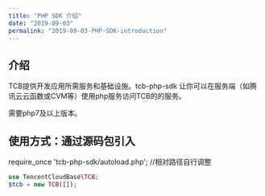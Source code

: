 ```yaml
---
title: "PHP SDK 介绍"
date: "2019-09-03"
permalink: "2019-09-03-PHP-SDK-introduction"
---
```


## 介绍
TCB提供开发应用所需服务和基础设施。tcb-php-sdk 让你可以在服务端（如腾讯云云函数或CVM等）使用php服务访问TCB的的服务。

需要php7及以上版本。

## 使用方式：通过源码包引入
require_once 'tcb-php-sdk/autoload.php'; //相对路径自行调整 

```php
use TencentCloudBase\TCB;
$tcb = new TCB([]);
```
